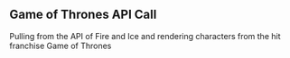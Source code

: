 ## Game of Thrones API Call

Pulling from the API of Fire and Ice and rendering characters from the hit franchise Game of Thrones
